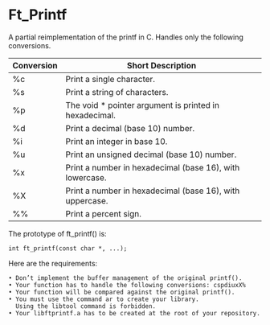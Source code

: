 # Ft_Printf

A partial reimplementation of the printf in C. Handles only the following conversions.


| Conversion | Short Description                                                                             |
|------------|-----------------------------------------------------------------------------------------------|
| %c         | Print a single character.                                                                     |
| %s         | Print a string of characters.                                                                 |
| %p         | The void * pointer argument is printed in hexadecimal.                                        |
| %d         | Print a decimal (base 10) number.                                                             |
| %i         | Print an integer in base 10.                                                                  |
| %u         | Print an unsigned decimal (base 10) number.                                                   |
| %x         | Print a number in hexadecimal (base 16), with lowercase.                                      |
| %X         | Print a number in hexadecimal (base 16), with uppercase.                                      |
| %%         | Print a percent sign.                                                                         |


The prototype of ft_printf() is:

	int ft_printf(const char *, ...);

Here are the requirements:

	• Don’t implement the buffer management of the original printf().
	• Your function has to handle the following conversions: cspdiuxX%
	• Your function will be compared against the original printf().
	• You must use the command ar to create your library.
	  Using the libtool command is forbidden.
	• Your libftprintf.a has to be created at the root of your repository.
